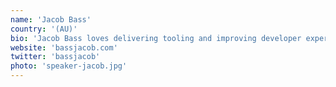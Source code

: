 ```yaml
---
name: 'Jacob Bass'
country: '(AU)'
bio: 'Jacob Bass loves delivering tooling and improving developer experiences. He likes repls and fast feedback, hates exceptions and is possibly the only person who enjoyed the year of "JavaScript Fatigue".'
website: 'bassjacob.com'
twitter: 'bassjacob'
photo: 'speaker-jacob.jpg'
---
```

